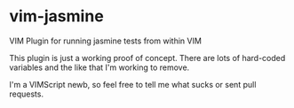 vim-jasmine
===========

VIM Plugin for running jasmine tests from within VIM

This plugin is just a working proof of concept.  There are lots of hard-coded variables and the like that I'm working to remove.

I'm a VIMScript newb, so feel free to tell me what sucks or sent pull requests.
